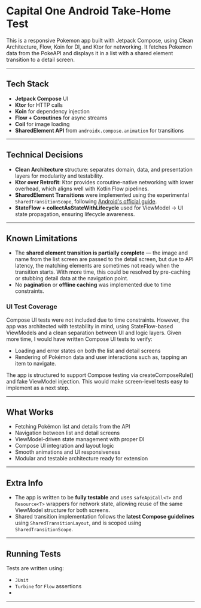 # Capital One Android Take-Home Test

This is a responsive Pokemon app built with Jetpack Compose, using Clean Architecture, Flow, Koin for DI, and Ktor for networking. It fetches Pokemon data from the PokeAPI and displays it in a list with a shared element transition to a detail screen.

---

## Tech Stack

- **Jetpack Compose** UI
- **Ktor** for HTTP calls
- **Koin** for dependency injection
- **Flow + Coroutines** for async streams
- **Coil** for image loading
- **SharedElement API** from `androidx.compose.animation` for transitions

---

## Technical Decisions

- **Clean Architecture** structure: separates domain, data, and presentation layers for modularity and testability.
- **Ktor over Retrofit**: Ktor provides coroutine-native networking with lower overhead, which aligns well with Kotlin Flow pipelines.
- **SharedElement Transitions** were implemented using the experimental `SharedTransitionScope`, following [Android's official guide](https://developer.android.com/develop/ui/compose/animation/shared-elements).
- **StateFlow + collectAsStateWithLifecycle** used for ViewModel → UI state propagation, ensuring lifecycle awareness.

---

## Known Limitations

- The **shared element transition is partially complete** — the image and name from the list screen are passed to the detail screen, but due to API latency, the matching elements are sometimes not ready when the transition starts. With more time, this could be resolved by pre-caching or stubbing detail data at the navigation point.
- No **pagination** or **offline caching** was implemented due to time constraints.
  
### UI Test Coverage
Compose UI tests were not included due to time constraints. However, the app was architected with testability in mind, using StateFlow-based ViewModels and a clean separation between UI and logic layers.
Given more time, I would have written Compose UI tests to verify:
- Loading and error states on both the list and detail screens
- Rendering of Pokémon data and user interactions such as, tapping an item to navigate.

The app is structured to support Compose testing via createComposeRule() and fake ViewModel injection. This would make screen-level tests easy to implement as a next step.

---

## What Works

- Fetching Pokémon list and details from the API
- Navigation between list and detail screens
- ViewModel-driven state management with proper DI
- Compose UI integration and layout logic
- Smooth animations and UI responsiveness
- Modular and testable architecture ready for extension

---

## Extra Info

- The app is written to be **fully testable** and uses `safeApiCall<T>` and `Resource<T>` wrappers for network state, allowing reuse of the same ViewModel structure for both screens.
- Shared transition implementation follows the **latest Compose guidelines** using `SharedTransitionLayout`, and is scoped using `SharedTransitionScope`.

---

## Running Tests

Tests are written using:
- `JUnit`
- `Turbine` for `Flow` assertions
- 
---

